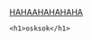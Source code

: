<!DOCTYPE html>
<html lang="en">
<head>
    <meta charset="UTF-8">
    <meta name="viewport" content="width=device-width, initial-scale=1.0">
    <link rel="stylesheet" href="assw/">
    <title>Document</title>
</head>
<body>
    <a href="VIMAX_CHATBOT/templates/index.html">HAHAAHAHAHAHA</a>

    <h1>osksok</h1>
</body>
</html>

